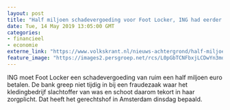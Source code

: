 ```yaml
---
layout: post
title: "Half miljoen schadevergoeding voor Foot Locker, ING had eerder moeten ingrijpen"
date: Tue, 14 May 2019 13:05:00 GMT
categories: 
- financieel 
- economie 
externe_link: "https://www.volkskrant.nl/nieuws-achtergrond/half-miljoen-schadevergoeding-voor-foot-locker-ing-had-eerder-moeten-ingrijpen~b643b1ad/"
feature_image: "https://images2.persgroep.net/rcs/L0pGbTCNFbxjLCDwYn3mdSXvSOQ/diocontent/131619276/_focus/0.5/0.5/_fill/320/320?appId=93a17a8fd81db0de025c8abd1cca1279&quality=0.85"
---
```


ING moet Foot Locker een schadevergoeding van ruim een half miljoen euro betalen. De bank greep niet tijdig in bij een fraudezaak waar het kledingbedrijf slachtoffer van was en schoot daarom tekort in haar zorgplicht. Dat heeft het gerechtshof in Amsterdam dinsdag bepaald.
